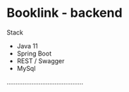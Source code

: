 # Booklink - backend

Stack
- Java 11
- Spring Boot
- REST / Swagger
- MySql

...........................................